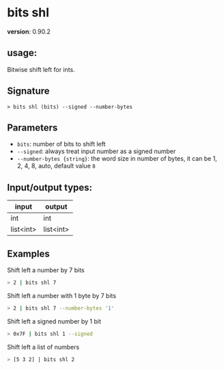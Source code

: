 # bits shl

**version**: 0.90.2

## **usage**:

Bitwise shift left for ints.

## Signature

`> bits shl (bits) --signed --number-bytes`

## Parameters

- `bits`: number of bits to shift left
- `--signed`: always treat input number as a signed number
- `--number-bytes {string}`: the word size in number of bytes, it can be 1, 2, 4, 8, auto, default value `8`

## Input/output types:

| input       | output      |
| ----------- | ----------- |
| int         | int         |
| list\<int\> | list\<int\> |

## Examples

Shift left a number by 7 bits

```bash
> 2 | bits shl 7
```

Shift left a number with 1 byte by 7 bits

```bash
> 2 | bits shl 7 --number-bytes '1'
```

Shift left a signed number by 1 bit

```bash
> 0x7F | bits shl 1 --signed
```

Shift left a list of numbers

```bash
> [5 3 2] | bits shl 2
```
